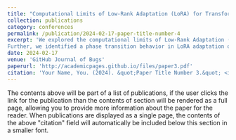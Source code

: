 ```yaml
---
title: "Computational Limits of Low-Rank Adaptation (LoRA) for Transformer-Based Models"
collection: publications
category: conferences
permalink: /publication/2024-02-17-paper-title-number-4
excerpt: 'We explored the computational limits of Low-Rank Adaptation (LoRA) update for fine-tuning transformer-based models.
Further, we identified a phase transition behavior in LoRA adaptation on transfomer-based model and proved the existence of nearly linear algorithms for gradient computation by controlling the LoRA update term by term.'
date: 2024-02-17
venue: 'GitHub Journal of Bugs'
paperurl: 'http://academicpages.github.io/files/paper3.pdf'
citation: 'Your Name, You. (2024). &quot;Paper Title Number 3.&quot; <i>GitHub Journal of Bugs</i>. 1(3).'
---
```


The contents above will be part of a list of publications, if the user clicks the link for the publication than the contents of section will be rendered as a full page, allowing you to provide more information about the paper for the reader. When publications are displayed as a single page, the contents of the above "citation" field will automatically be included below this section in a smaller font.
